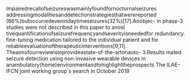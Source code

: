 Impairedrecallofseizureswasmainlyfoundfornocturnalseizures addressingmodalitiesanddetectionstrategiesthatwerereported
(86%)butoccurredevenindaytimeseizures(32%)[17].Anobjec- in phase-3 studies were not described in this paper to avoid
tivequantificationofseizurefrequencyandseverityisneededfor redundancy.
fine-tuning medication tailored to the individual patient and for
reliableevaluationoftherapeuticinterventions[9,11].
Theaimofourreviewistoprovideastate-of-the-artonauto- 3.Results
mated seizure detection using non-invasive wearable devices in
anambulatory(home)environmentandtohighlighttheprospects The ILAE-IFCN joint working group´s search in October 2019